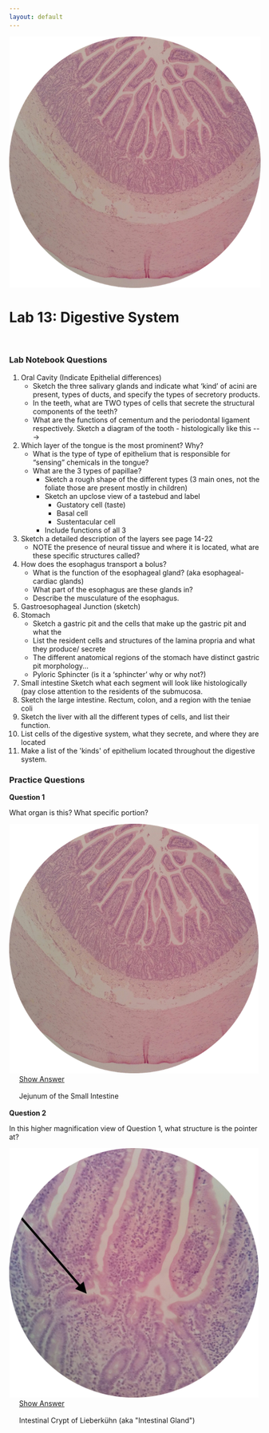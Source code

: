 ```yaml
---
layout: default
---
```


![Splash_IMAGE](./assets/images/splashImage_jejunum.png)
# Lab 13: Digestive System


<br>


### Lab Notebook Questions

1.  Oral Cavity (Indicate Epithelial differences) 
	*	Sketch the three salivary glands and indicate what ‘kind’ of acini are present, types of ducts, and specify the types of secretory products. 
	*	In the teeth, what are TWO types of cells that secrete the structural components of the teeth? 
	*	What are the functions of cementum and the periodontal ligament respectively. Sketch a diagram of the tooth - histologically like this --->
2.	Which layer of the tongue is the most prominent? Why? 
	*	What is the type of type of epithelium that is responsible for “sensing” chemicals in the tongue? 
	*	What are the 3 types of papillae? 
		*	Sketch a rough shape of the different types (3 main ones, not the foliate those are present mostly in children) 
		*	Sketch an upclose view of a tastebud and label 
			*	Gustatory cell (taste)
			*	Basal cell
			*	Sustentacular cell
		*	Include functions of all 3 
3.	Sketch a detailed description of the layers see page 14-22
	*	NOTE the presence of neural tissue and where it is located, what are these specific structures called? 
4.	How does the esophagus transport a bolus? 
	*	What is the function of the esophageal gland? (aka esophageal-cardiac glands) 
	*	What part of the esophagus are these glands in? 
	*	Describe the musculature of the esophagus. 
5.	Gastroesophageal Junction (sketch) 
6.	Stomach
	*	Sketch a gastric pit and the cells that make up the gastric pit and what the 
	*	List the resident cells and structures of the lamina propria and what they produce/ secrete 
	*	The different anatomical regions of the stomach have distinct gastric pit morphology… 
	*	Pyloric Sphincter (is it a ‘sphincter’ why or why not?) 
7.	Small intestine Sketch what each segment will look like histologically (pay close attention to the residents of the submucosa. 
8.	Sketch the large intestine. Rectum, colon, and a region with the teniae coli
9.	Sketch the liver with all the different types of cells, and list their function.
10. List cells of the digestive system, what they secrete, and where they are located 
11. Make a list of the 'kinds' of epithelium located throughout the digestive system.




<a id="jump-to-practice-questions" class="jump-to-section"> </a>
### Practice Questions

<div class="card">
  <div class="card-header">
    <strong>Question 1</strong>
  </div>
  <div class="card-body">
    <p class="card-text">What organ is this? What specific portion?</p>
    <img src="./assets/images/splashImage_jejunum.png" width="500">
    <div style="margin-left: 20px;">
    <a class="btn btn-primary" role="button" data-toggle="collapse" href="#collapseExample01" aria-expanded="false" aria-controls="collapseExample"> Show Answer</a>
    <div class="collapse" id="collapseExample01">
      <br>
        <div class="well">
          Jejunum of the Small Intestine
        </div>
    </div>
  </div>  
</div>
<br>
<div class="card">
  <div class="card-header">
    <strong>Question 2</strong>
  </div>
  <div class="card-body">
    <p class="card-text">In this higher magnification view of Question 1, what structure is the pointer at?</p>
    <img src="./assets/images/splashImage_jejunum_pointer.png" width="500">
    <div style="margin-left: 20px;">
    <a class="btn btn-primary" role="button" data-toggle="collapse" href="#collapseExample02" aria-expanded="false" aria-controls="collapseExample"> Show Answer</a>
    <div class="collapse" id="collapseExample02">
      <br>
        <div class="well">
          Intestinal Crypt of Lieberk&#252;hn (aka "Intestinal Gland")
        </div>
    </div>
  </div>  
</div>
<br>